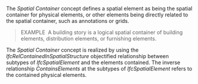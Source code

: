 The _Spatial Container_ concept defines a spatial element as being the spatial container for physical elements, or other elements being directly related to the spatial container, such as annotations or grids.

> EXAMPLE&nbsp; A building story is a logical spatial container of building elements, distribution elements, or furnishing elements.

The _Spatial Container_ concept is realized by using the _IfcRelContainedInSpatialStructure_ objectified relationship between subtypes of _IfcSpatialElement_ and the elements contained. The inverse relationship _ContainsElements_ at the subtypes of _IfcSpatialElement_ refers to the contained physical elements.
